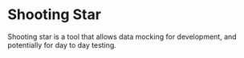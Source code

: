# Shooting Star
Shooting star is a tool that allows data mocking for development, and potentially for day to day testing.

